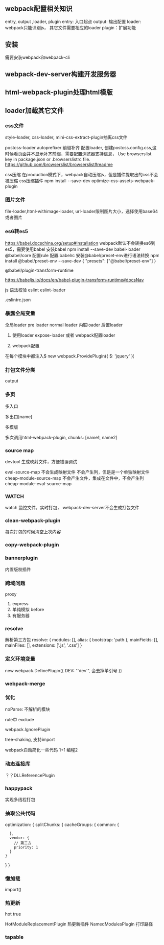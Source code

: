 ## webpack配置相关知识

entry, output ,loader, plugin
entry: 入口起点
output: 输出配置
loader: webpack只能识别js， 其它文件需要相应的loader
plugin：扩展功能

## 安装
需要安装webpack和webpack-cli

## webpack-dev-server构建开发服务器

## html-webpack-plugin处理html模版

## loader加载其它文件

### css文件

style-loader, css-loader, mini-css-extract-plugin抽离css文件

postcss-loader autoprefixer 前缀补齐
配置loader, 创建postcss.config.css,这时候看页面并不显示补齐前缀，需要配置浏览器支持信息，
Use browserslist key in package.json or .browserslistrc file.
https://github.com/browserslist/browserslist#readme

css压缩
在production模式下，webpack自动压缩js，但是插件提取出的css不会被压缩
css压缩插件
npm install --save-dev optimize-css-assets-webpack-plugin

### 图片文件

file-loader,html-withimage-loader, url-loader限制图片大小，选择使用base64或者图片


### es6转es5
https://babel.docschina.org/setup#installation
webpack默认不会转换es6到es5，需要使用babel
安装babel
npm install --save-dev babel-loader @babel/core
配置rule
配置.babelrc
安装@babel/preset-env进行语法转换
npm install @babel/preset-env --save-dev
{
  "presets": ["@babel/preset-env"]
}

@babel/plugin-transform-runtime

https://babeljs.io/docs/en/babel-plugin-transform-runtime#docsNav

js 语法校验
eslint eslint-loader

.eslintrc.json


### 暴露全局变量

全局loader
pre loader
normal loader
内联loader
后置loader

1. 使用loader expose-loader
或者 webpack配置loader

2. webpack配置

在每个模块中都注入$
new webpack.ProvidePlugin({
  $: 'jquery'
})

### 打包文件分类

output


### 多页

多入口

多出口[name]

多模版

多次调用html-webpack-plugin, chunks: [name1, name2]

### source map
devtool
生成映射文件，方便错误调试

eval-source-map 不会生成映射文件
不会产生列，但是是一个单独映射文件
cheap-module-source-map
不会产生文件，集成在文件中，不会产生列
cheap-module-eval-source-map

### WATCH
watch 监控文件，实时打包， webpack-dev-server不会生成打包文件


### clean-webpack-plugin

每次打包的时候清空上次内容

### copy-webpack-plugin

### bannerplugin
内置版权插件

### 跨域问题
proxy

1. express
2. 单纯模拟 before
3. 有服务器

### resolve
解析第三方包
resolve: {
  modules: [],
  alias: {
    bootstrap: 'path
  },
  mainFields: [],
  mainFiles: [],
  extensions: ['.js', '.css']
}

### 定义环境变量
new webpack.DefinePlugin({
  DEV: "'dev'", 会去掉单引号
})

### webpack-merge

### 优化

noParse: 不解析的模块

rule中 exclude

webpack.IgnorePlugin


tree-shaking, 支持import

webpack自动简化一些代码 1+1 编程2

### 动态连接库
？？DLLReferencePlugin

### happypack

实现多线程打包

### 抽取公共代码

optimization: {
  splitChunks: {
    cacheGroups: {
      common: {

      },
      vendor: {
        // 第三方
        priority: 1
      }
    }
  }
}

###  懒加载

import()

### 热更新

hot true

HotModuleReplacementPlugin 热更新插件
NamedModulesPlugin 打印路径

### tapable